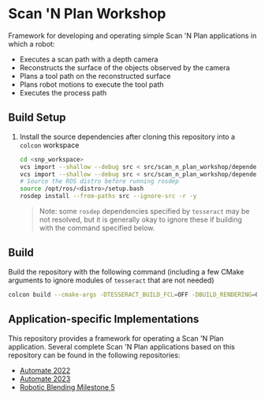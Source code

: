 # Scan 'N Plan Workshop

Framework for developing and operating simple Scan 'N Plan applications in which a robot:
- Executes a scan path with a depth camera
- Reconstructs the surface of the objects observed by the camera
- Plans a tool path on the reconstructed surface
- Plans robot motions to execute the tool path
- Executes the process path

## Build Setup

1. Install the source dependencies after cloning this repository into a `colcon` workspace
    ```bash
    cd <snp_workspace>
    vcs import --shallow --debug src < src/scan_n_plan_workshop/dependencies_tesseract.repos
    vcs import --shallow --debug src < src/scan_n_plan_workshop/dependencies.repos
    # Source the ROS distro before running rosdep
    source /opt/ros/<distro>/setup.bash
    rosdep install --from-paths src --ignore-src -r -y
    ```

    > Note: some `rosdep` dependencies specified by `tesseract` may be not resolved, but it is generally okay to ignore these if building with the command specified below.

## Build
Build the repository with the following command (including a few CMake arguments to ignore modules of `tesseract` that are not needed)

```bash
colcon build --cmake-args -DTESSERACT_BUILD_FCL=OFF -DBUILD_RENDERING=OFF
```

## Application-specific Implementations
This repository provides a framework for operating a Scan 'N Plan application.
Several complete Scan 'N Plan applications based on this repository can be found in the following repositories:

- [Automate 2022](https://github.com/ros-industrial-consortium/snp_automate_2022)
- [Automate 2023](https://github.com/ros-industrial-consortium/snp_automate_2023)
- [Robotic Blending Milestone 5](https://github.com/ros-industrial-consortium/snp_blending)
